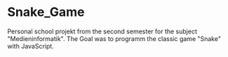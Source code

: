 # Snake_Game

Personal school projekt from the second semester for the subject "Medieninformatik". The Goal was to programm the classic  game "Snake" with JavaScript.
